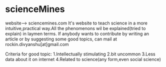 # scienceMines
website--> sciencemines.com
It's website to teach science in a more intuitive,practical way.All the phenomenons wil be explained(tried to explain) in laymen terms.
If anybody wants to contribute by writing an article or by suggesting some good topics, can mail at rockin.divyanshu[at]gmail.com

Criteria for good topic:
1.Intellectually stimulating
2.bit uncommon
3.Less data about it on internet
4.Related to science(any form,even social science)
